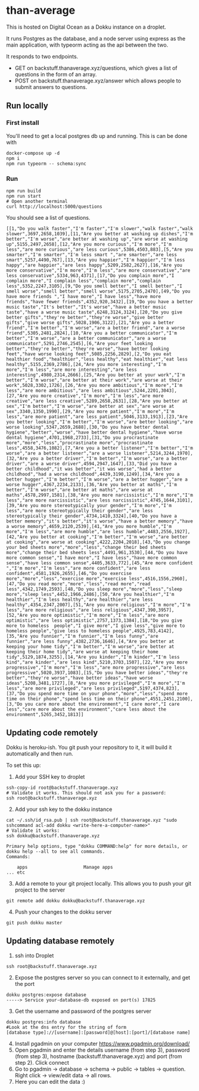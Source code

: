 # than-average

This is hosted on Digital Ocean as a Dokku instance on a droplet.

It runs Postgres as the database, and a node server using express as the main application, with typeorm acting as the api between the two.

It responds to two endpoints. 
 
- GET on backstuff.thanaverage.xyz/questions, which gives a list of questions in the form of an array.
- POST on backstuff.thanaverage.xyz/answer which allows people to submit answers to questions.

## Run locally

### First install
You'll need to get a local postgres db up and running. This is can be done with
```
docker-compose up -d
npm i
npm run typeorm -- schema:sync
```

### Run
```
npm run build
npm run start
# Open another terminal
curl http://localhost:5000/questions
```
You should see a list of questions.

```
[[1,"Do you walk faster","I'm faster","I'm slower","walk faster","walk slower",3697,2658,1039],[11,"Are you better at washing up dishes","I'm better","I'm worse","are better at washing up","are worse at washing up",5155,2497,2658],[12,"Are you more curious","I'm more","I'm less","are more curious","are less curious",5386,4503,883],[5,"Are you smarter","I'm smarter","I'm less smart ","are smarter","are less smart",5257,4490,767],[13,"Are you happier","I'm happier","I'm less happy","are happier","are less happy",5209,2582,2627],[16,"Are you more conservative","I'm more","I'm less","are more conservative","are less conservative",5334,963,4371],[17,"Do you complain more","I complain more","I complain less","complain more","complain less",5352,2247,3105],[9,"Do you smell better","I smell better","I smell worse","smell better","smell worse",5175,2705,2470],[49,"Do you have more friends ","I have more","I have less","have more friends","have fewer friends",4352,920,3432],[19,"Do you have a better music taste","It's better","It's worse","have a better music taste","have a worse music taste",6248,3124,3124],[20,"Do you give better gifts","they're better","they're worse","give better gifts","give worse gifts",5028,1906,3122],[21,"Are you a better friend","I'm better","I'm worse","are a better friend","are a worse friend",5305,2481,2824],[10,"Are you a better communicator","I'm better","I'm worse","are a better communicator","are a worse communicator",5291,2746,2545],[6,"Are your feet looking better","they're better","they're worse","have better looking feet","have worse looking feet",5085,2256,2829],[2,"Do you eat healthier food","healthier","less healthy","eat healthier","eat less healthy",5155,2369,2786],[24,"Are you more interesting","I'm more","I'm less","are more interesting","are less interesting",4980,2314,2666],[25,"Are you better at your work","I'm better","I'm worse","are better at their work","are worse at their work",5028,3302,1726],[26,"Are you more ambitious","I'm more","I'm less","are more ambitious","are less ambitious",5244,2201,3043],[27,"Are you more creative","I'm more","I'm less","are more creative","are less creative",5289,2658,2631],[28,"Are you better at sex","I'm better","I'm worse","are better at sex","are worse at sex",3340,1350,1990],[29,"Are you more patient","I'm more","I'm less","are more patient","are less patient",5046,3133,1913],[23,"Are you better looking","I'm better","I'm worse","are better looking","are worse looking",5347,2659,2688],[30,"Do you have better dental hygiene","better","worse","have better dental hygiene","have worse dental hygiene",4701,1968,2733],[31,"Do you procrastinate more","more","less","procrastinate more","procrastinate less",4558,3476,1082],[7,"Are you a better listener","I'm better","I'm worse","are a better listener","are a worse listener",5214,3244,1970],[32,"Are you a better driver","I'm better","I'm worse","are a better driver","are a worse driver",4594,2947,1647],[33,"Did you have a better childhood","it was better","it was worse","had a better childhood","had a worse childhood",4439,3190,1249],[34,"Are you a better hugger","I'm better","I'm worse","are a better hugger","are a worse hugger",4367,2234,2133],[36,"Are you better at maths","I'm better","I'm worse","are better at maths","are worse at maths",4578,2997,1581],[38,"Are you more narcissistic","I'm more","I'm less","are more narcissistic","are less narcissistic",4745,1644,3101],[39,"Are you more stereotypically your gender","I'm more","I'm less","are more stereotypically their gender","are less stereotypically their gender",4734,1410,3324],[40,"Do you have a better memory","it's better","it's worse","have a better memory","have a worse memory",4659,2120,2539],[41,"Are you more humble","I'm more","I'm less","are more humble","are less humble",4483,2556,1927],[42,"Are you better at cooking","I'm better","I'm worse","are better at cooking","are worse at cooking",4222,2204,2018],[43,"Do you change your bed sheets more","more","less","change their bed sheets more","change their bed sheets less",4491,961,3530],[44,"Do you have more common sense","I have more","I have less","have more common sense","have less common sense",4405,3633,772],[45,"Are more confident ","I'm more","I'm less","are more confident","are less confident",4581,1926,2655],[46,"Do you exercise more","more","less","exercise more","exercise less",4516,1556,2960],[47,"Do you read more","more","less","read more","read less",4342,1749,2593],[48,"Do you sleep more","more","less","sleep more","sleep less",4452,1966,2486],[50,"Are you healthier","I'm healthier","I'm less healthy","are healthier","are less healthy",4354,2347,2007],[51,"Are you more religious","I'm more","I'm less","are more religious","are less religious",4347,390,3957],[52,"Are you more optimistic","I'm more","I'm less","are more optimistic","are less optimistic",2757,1373,1384],[18,"Do you give more to homeless  people","I give more","I give less","give more to homeless people","give less to homeless people",4925,783,4142],[35,"Are you funnier","I'm funnier","I'm less funny","are funnier","are less funny",4382,2736,1646],[4,"Are you better at keeping your home tidy","I'm better","I'm worse","are better at keeping their home tidy","are worse at keeping their home tidy",5129,1874,3255],[14,"Are you kinder","I'm kinder","I'm less kind","are kinder","are less kind",5210,3703,1507],[22,"Are you more progressive","I'm more","I'm less","are more progressive","are less progressive",5020,3937,1083],[15,"Do you have better ideas","they're better","they're worse","have better ideas","have worse ideas",5208,3481,1727],[8,"Are you more privileged","I'm more","I'm less","are more privileged","are less privileged",5197,4374,823],[37,"Do you spend more time on your phone","more","less","spend more time on their phone","spend less time on their phone",4551,2451,2100],[3,"Do you care more about the environment","I care more","I care less","care more about the environment","care less about the environment",5265,3452,1813]]
```

## Updating code remotely
Dokku is heroku-ish. You git push your repository to it, it will build it automatically and then run.

To set this up:

1. Add your SSH key to droplet
```
ssh-copy-id root@backstuff.thanaverage.xyz
# Validate it works. This should not ask you for a password:
ssh root@backstuff.thanaverage.xyz
```
2. Add your ssh key to the dokku instance
```
cat ~/.ssh/id_rsa.pub | ssh root@backstuff.thanaverage.xyz "sudo sshcommand acl-add dokku <write-here-a-computer-name>"
# Validate it works:
ssh dokku@backstuff.thanaverage.xyz 

Primary help options, type "dokku COMMAND:help" for more details, or dokku help --all to see all commands.
Commands:

    apps                     Manage apps
... etc
```
3. Add a remote to your git project locally. This allows you to push your git project to the server
```
git remote add dokku dokku@backstuff.thanaverage.xyz
```
4. Push your changes to the dokku server
```
git push dokku master
```

## Updating database remotely
1. ssh into Droplet
```
ssh root@backstuff.thanaverage.xyz
```
2. Expose the postgres server so you can connect to it externally, and get the port
```
dokku postgres:expose database
-----> Service your-database-db exposed on port(s) 17825
```
3. Get the username and password of the postgres server
```
dokku postgres:info database
#Look at the dns entry for the string of form
[database type]://[username]:[password]@[host]:[port]/[database name]
```

4. Install pgadmin on your computer https://www.pgadmin.org/download/
5. Open pgadmin and enter the details username (from step 3), password (from step 3), hostname (backstuff.thanaverage.xyz) and port (from step 2). Click connect
6. Go to pgadmin -> database -> schema -> public -> tables -> question. Right click -> view/edit data -> all rows.
7. Here you can edit the data :)


